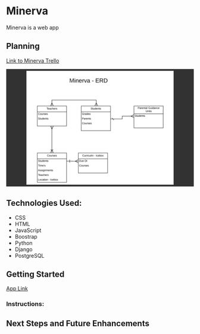 # Minerva
Minerva is a web app


## Planning
[Link to Minerva Trello](https://trello.com/b/bQAEtIZ9/main-board) 

![Minerva ERD](Images/ERD.png "Minerva ERD")


## Technologies Used: 
* CSS
* HTML 
* JavaScript
* Boostrap
* Python
* Django
* PostgreSQL

## Getting Started
[App Link](placeholder)


### Instructions:



## Next Steps and Future Enhancements 